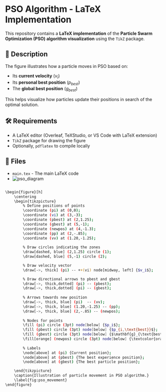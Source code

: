 # PSO Algorithm - LaTeX Implementation

This repository contains a **LaTeX implementation** of the **Particle Swarm Optimization (PSO) algorithm visualization** using the `TikZ` package.

## 📜 Description
The figure illustrates how a particle moves in PSO based on:
- Its **current velocity** ($v_i$)
- Its **personal best position** ($p_{best}$)
- The **global best position** ($g_{best}$)

This helps visualize how particles update their positions in search of the optimal solution.

## 🛠️ Requirements
- A LaTeX editor (Overleaf, TeXStudio, or VS Code with LaTeX extension)
- `TikZ` package for drawing the figure
- Optionally, `pdflatex` to compile locally

## 📂 Files
- `main.tex` - The main LaTeX code
- ![pso_diagram](figures/pso-latex.PNG)

```sh

\begin{figure}[h]
    \centering
    \begin{tikzpicture}
        % Define positions of points
        \coordinate (pi) at (0,0);
        \coordinate (vi) at (3,-3);
        \coordinate (pbest) at (2,1.25);
        \coordinate (gbest) at (5,-1);
        \coordinate (newpos) at (4,-1.3);
        \coordinate (pp) at (2,-.85);
        \coordinate (vv) at (1.20,-1.25);
        
        % Draw circles indicating the zones
        \draw[dashed, blue] (2,1.25) circle (1);
        \draw[dashed, blue] (5,-1) circle (2);

        % Draw velocity vector
        \draw[->, thick] (pi) -- ++(vi) node[midway, left] {$v_i$};

        % Draw directional arrows to pbest and gbest
        \draw[->, thick,dotted] (pi) -- (pbest);
        \draw[->, thick,dotted] (pi) -- (gbest);
        
        % Arrows towards new position
        \draw[->, thick, blue] (pi)  -- (vv);
        \draw[->, thick, blue] (1.20,-1.25) -- (pp);
        \draw[->, thick, blue] (2,-.85) -- (newpos);
        
        % Nodes for points
        \fill (pi) circle (3pt) node[below] {$p_i$};
        \fill (pbest) circle (3pt) node[below] {$p_{i,\text{best}}$};
        \fill (gbest) circle (3pt) node[below] {$\mathbf{g}_{\text{best}}$};
        \fill[orange] (newpos) circle (3pt) node[below] {\textcolor{orange}{The new position}};
        
        % Labels
        \node[above] at (pi) {Current position};
        \node[above] at (pbest) {The best experience position};
        \node[above] at (gbest) {The best particle position};

    \end{tikzpicture}
    \caption{Illustration of particle movement in PSO algorithm.}
    \label{fig:pso_movement}
\end{figure}
